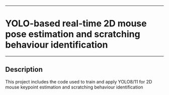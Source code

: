 **********************************************
# YOLO-based real-time 2D mouse pose estimation and scratching behaviour identification
**********************************************

## Description
This project includes the code used to train and apply YOLO8/11 for 2D mouse keypoint estimation and scratching behaviour identification